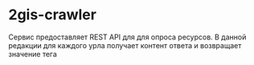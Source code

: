 # 2gis-crawler

Сервис предоставляет REST API для для опроса ресурсов.
В данной редакции для каждого урла получает контент ответа и возвращает 
значение тега <title>.

## Установка

```
    go get github.com/gwhite1893/2gis-crawler
```

## Swagger

```
    http://{host}:{port}/api/crawler/v1/swagger/
```

## Использование

- В файле config.yaml указать требуемые параметры опроса и веб-сервера
- Запустить проект 
- Сформировать необходимый список ссылок на ресурсы и передать его в хендлер, например:

``` 
    сurl --location --request POST 'http://{host}:{port}/api/crawler/v1/sources/poll' \
  --header 'Content-Type: application/json' \
  --data '{"data":["http:\\mts1.ru","http://ya.ru", "http://google.com","https://mts.ru", "http://httpstat.us/200?sleep=5000"]}'
```

